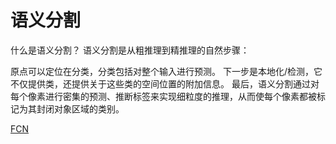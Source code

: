 语义分割
===

什么是语义分割？
语义分割是从粗推理到精推理的自然步骤：

原点可以定位在分类，分类包括对整个输入进行预测。
下一步是本地化/检测，它不仅提供类，还提供关于这些类的空间位置的附加信息。
最后，语义分割通过对每个像素进行密集的预测、推断标签来实现细粒度的推理，从而使每个像素都被标记为其封闭对象区域的类别。


[FCN]()








